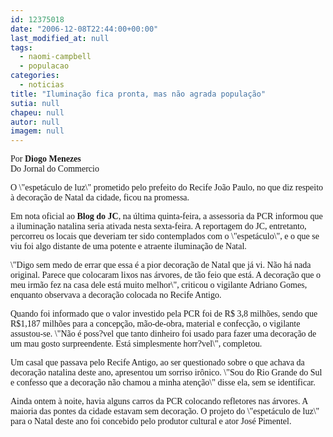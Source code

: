 ```yaml
---
id: 12375018
date: "2006-12-08T22:44:00+00:00"
last_modified_at: null
tags:
  - naomi-campbell
  - populacao
categories:
  - noticias
title: "Iluminação fica pronta, mas não agrada população"
sutia: null
chapeu: null
autor: null
imagem: null
---
```

<p><P><FONT face=Verdana>Por </FONT><FONT face=Verdana><STRONG>Diogo Menezes</STRONG><BR>Do Jornal do Commercio</FONT></P></p>
<p><P><FONT face=Verdana>O \"espetáculo de luz\" prometido pelo prefeito do Recife João Paulo, no que diz respeito à decoração de Natal da cidade, ficou na promessa. </FONT></P></p>
<p><P><FONT face=Verdana>Em nota oficial ao <STRONG>Blog do JC</STRONG>, na última quinta-feira, a assessoria da PCR informou que a iluminação natalina seria ativada nesta sexta-feira. A reportagem do JC, entretanto, percorreu os locais que deveriam ter sido contemplados com o \"espetáculo\", e o que se viu foi algo distante de uma potente e atraente iluminação de Natal.</FONT></P></p>
<p><P><FONT face=Verdana>\"Digo sem medo de errar que essa é a pior decoração de Natal que já vi. Não há nada original. Parece que colocaram lixos nas árvores, de tão feio que está. A decoração que o meu irmão fez na casa dele está muito melhor\", criticou o vigilante Adriano Gomes, enquanto observava a decoração colocada no Recife Antigo.</FONT></P></p>
<p><P><FONT face=Verdana>Quando foi informado que o valor investido pela PCR foi de R$ 3,8 milhões, sendo que R$1,187 milhões para a concepção, mão-de-obra, material e confecção, o vigilante assustou-se. \"Não é poss?vel que tanto dinheiro foi usado para fazer uma decoração de um mau gosto surpreendente. Está simplesmente horr?vel\", completou.</FONT></P></p>
<p><P><FONT face=Verdana>Um casal que passava pelo Recife Antigo, ao ser questionado sobre o que achava da decoração natalina deste ano, apresentou um sorriso irônico. \"Sou do Rio Grande do Sul e confesso que a decoração não chamou a minha atenção\" disse ela, sem se identificar. </FONT></P></p>
<p><P><FONT face=Verdana>Ainda ontem à noite, havia alguns carros da PCR colocando refletores nas árvores. A maioria das pontes da cidade estavam sem decoração. O projeto do \"espetáculo de luz\" para o Natal deste ano foi concebido pelo produtor cultural e ator José Pimentel.</FONT></P> </p>
